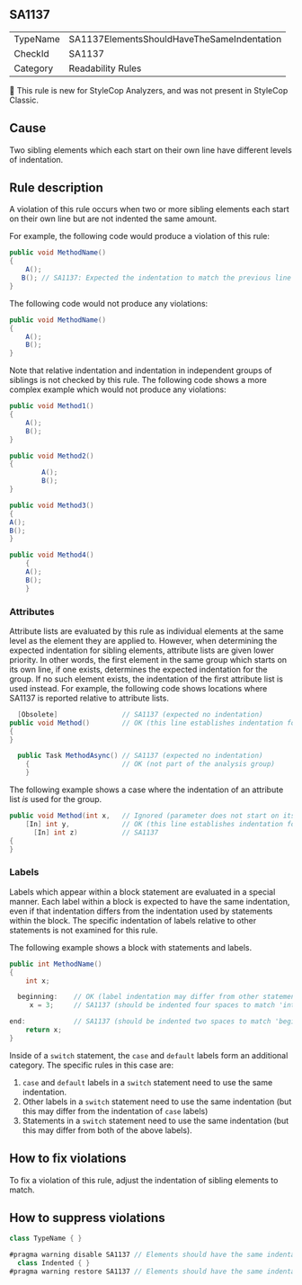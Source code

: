 ## SA1137

<table>
<tr>
  <td>TypeName</td>
  <td>SA1137ElementsShouldHaveTheSameIndentation</td>
</tr>
<tr>
  <td>CheckId</td>
  <td>SA1137</td>
</tr>
<tr>
  <td>Category</td>
  <td>Readability Rules</td>
</tr>
</table>

:memo: This rule is new for StyleCop Analyzers, and was not present in StyleCop Classic.

## Cause

Two sibling elements which each start on their own line have different levels of indentation.

## Rule description

A violation of this rule occurs when two or more sibling elements each start on their own line but are not indented the
same amount.

For example, the following code would produce a violation of this rule:

```csharp
public void MethodName()
{
    A();
   B(); // SA1137: Expected the indentation to match the previous line
}
```

The following code would not produce any violations:

```csharp
public void MethodName()
{
    A();
    B();
}
```

Note that relative indentation and indentation in independent groups of siblings is not checked by this rule. The
following code shows a more complex example which would not produce any violations:

```csharp
public void Method1()
{
    A();
    B();
}

public void Method2()
{
        A();
        B();
}

public void Method3()
{
A();
B();
}

public void Method4()
    {
    A();
    B();
    }
```

### Attributes

Attribute lists are evaluated by this rule as individual elements at the same level as the element they are applied to.
However, when determining the expected indentation for sibling elements, attribute lists are given lower priority. In
other words, the first element in the same group which starts on its own line, if one exists, determines the expected
indentation for the group. If no such element exists, the indentation of the first attribute list is used instead. For
example, the following code shows locations where SA1137 is reported relative to attribute lists.

```csharp
  [Obsolete]                // SA1137 (expected no indentation)
public void Method()        // OK (this line establishes indentation for the group)
{
}

  public Task MethodAsync() // SA1137 (expected no indentation)
    {                       // OK (not part of the analysis group)
    }
```

The following example shows a case where the indentation of an attribute list *is* used for the group.

```csharp
public void Method(int x,   // Ignored (parameter does not start on its own line)
    [In] int y,             // OK (this line establishes indentation for the group)
      [In] int z)           // SA1137
{
}
```

### Labels

Labels which appear within a block statement are evaluated in a special manner. Each label within a block is expected to
have the same indentation, even if that indentation differs from the indentation used by statements within the block.
The specific indentation of labels relative to other statements is not examined for this rule.

The following example shows a block with statements and labels.

```csharp
public int MethodName()
{
    int x;

  beginning:    // OK (label indentation may differ from other statements)
     x = 3;     // SA1137 (should be indented four spaces to match 'int x;' above)

end:            // SA1137 (should be indented two spaces to match 'beginning:' above)
    return x;
}
```

Inside of a `switch` statement, the `case` and `default` labels form an additional category. The specific rules in this
case are:

1. `case` and `default` labels in a `switch` statement need to use the same indentation.
2. Other labels in a `switch` statement need to use the same indentation (but this may differ from the indentation of
   `case` labels)
3. Statements in a `switch` statement need to use the same indentation (but this may differ from both of the above
   labels).

## How to fix violations

To fix a violation of this rule, adjust the indentation of sibling elements to match.

## How to suppress violations

```csharp
class TypeName { }

#pragma warning disable SA1137 // Elements should have the same indentation
  class Indented { }
#pragma warning restore SA1137 // Elements should have the same indentation
```
